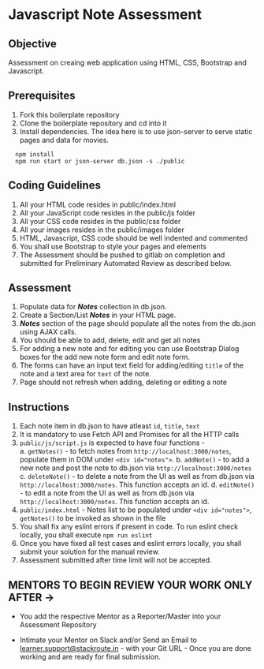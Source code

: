 # Javascript Note Assessment

## Objective

Assessment on creaing web application using HTML, CSS, Bootstrap and Javascript.

## Prerequisites

1. Fork this boilerplate repository
2. Clone the boilerplate repository and cd into it
3. Install dependencies. The idea here is to use json-server to serve static pages and data for movies.

```
  npm install
  npm run start or json-server db.json -s ./public
```

## Coding Guidelines

1. All your HTML code resides in public/index.html
2. All your JavaScript code resides in the public/js folder
3. All your CSS code resides in the public/css folder
4. All your images resides in the public/images folder
5. HTML, Javascript, CSS code should be well indented and commented
6. You shall use Bootstrap to style your pages and elements
7. The Assessment should be pushed to gitlab on completion and submitted for Preliminary Automated Review as described below.

## Assessment

1. Populate data for **_Notes_** collection in db.json.
2. Create a Section/List **_Notes_** in your HTML page.
3. **_Notes_** section of the page should populate all the notes from the db.json using AJAX calls.
4. You should be able to add, delete, edit and get all notes
5. For adding a new note and for editing you can use Bootstrap Dialog boxes for the add new note form and edit note form.
6. The forms can have an input text field for adding/editing `title` of the note and a text area for `text` of the note.
7. Page should not refresh when adding, deleting or editing a note

## Instructions

1.  Each note item in db.json to have atleast `id`, `title`, `text`
2.  It is mandatory to use Fetch API and Promises for all the HTTP calls
3.  `public/js/script.js` is expected to have four functions -  
    a. `getNotes()` - to fetch notes from `http://localhost:3000/notes`, populate them in DOM under `<div id="notes">`.
    b. `addNote()` - to add a new note and post the note to db.json via `http://localhost:3000/notes`
    c. `deleteNote()` - to delete a note from the UI as well as from db.json via `http://localhost:3000/notes`. This function accepts an id.
    d. `editNote()` - to edit a note from the UI as well as from db.json via `http://localhost:3000/notes`. This function accepts an id.
4.  `public/index.html` - Notes list to be populated under `<div id="notes">`, `getNotes()` to be invoked as shown in the file
5.  You shall fix any eslint errors if present in code. To run eslint check locally, you shall execute `npm run eslint`
6.  Once you have fixed all test cases and eslint errors locally, you shall submit your solution for the manual review.
7.  Assessment submitted after time limit will not be accepted.

## MENTORS TO BEGIN REVIEW YOUR WORK ONLY AFTER ->

- You add the respective Mentor as a Reporter/Master into your Assessment Repository

- Intimate your Mentor on Slack and/or Send an Email to learner.support@stackroute.in - with your Git URL - Once you are done working and are ready for final submission.
